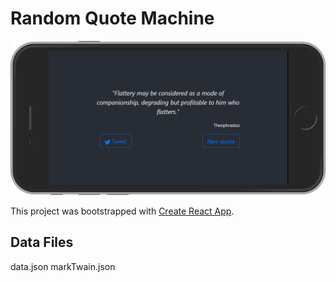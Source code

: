 # Random Quote Machine
<p align="center">
<img src="./src/localhost_3000_(iPhone 6_7_8).png" width=600>
</p>

This project was bootstrapped with [Create React App](https://github.com/facebook/create-react-app).

## Data Files

data.json
markTwain.json